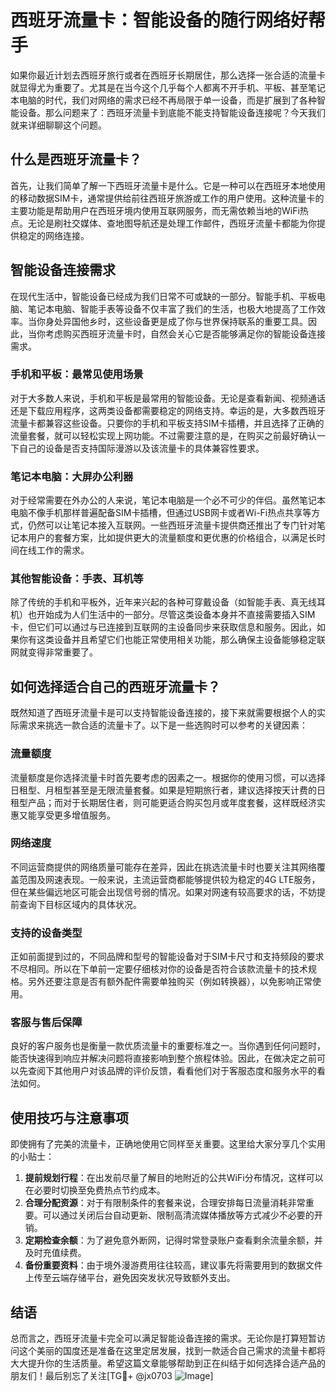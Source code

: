 # 西班牙流量卡：智能设备的随行网络好帮手

如果你最近计划去西班牙旅行或者在西班牙长期居住，那么选择一张合适的流量卡就显得尤为重要了。尤其是在当今这个几乎每个人都离不开手机、平板、甚至笔记本电脑的时代，我们对网络的需求已经不再局限于单一设备，而是扩展到了各种智能设备。那么问题来了：西班牙流量卡到底能不能支持智能设备连接呢？今天我们就来详细聊聊这个问题。

## 什么是西班牙流量卡？

首先，让我们简单了解一下西班牙流量卡是什么。它是一种可以在西班牙本地使用的移动数据SIM卡，通常提供给前往西班牙旅游或工作的用户使用。这种流量卡的主要功能是帮助用户在西班牙境内使用互联网服务，而无需依赖当地的WiFi热点。无论是刷社交媒体、查地图导航还是处理工作邮件，西班牙流量卡都能为你提供稳定的网络连接。

## 智能设备连接需求

在现代生活中，智能设备已经成为我们日常不可或缺的一部分。智能手机、平板电脑、笔记本电脑、智能手表等设备不仅丰富了我们的生活，也极大地提高了工作效率。当你身处异国他乡时，这些设备更是成了你与世界保持联系的重要工具。因此，当你考虑购买西班牙流量卡时，自然会关心它是否能够满足你的智能设备连接需求。

### 手机和平板：最常见使用场景

对于大多数人来说，手机和平板是最常用的智能设备。无论是查看新闻、视频通话还是下载应用程序，这两类设备都需要稳定的网络支持。幸运的是，大多数西班牙流量卡都兼容这些设备。只要你的手机和平板支持SIM卡插槽，并且选择了正确的流量套餐，就可以轻松实现上网功能。不过需要注意的是，在购买之前最好确认一下自己的设备是否支持国际漫游以及该流量卡的具体兼容性要求。

### 笔记本电脑：大屏办公利器

对于经常需要在外办公的人来说，笔记本电脑是一个必不可少的伴侣。虽然笔记本电脑不像手机那样普遍配备SIM卡插槽，但通过USB网卡或者Wi-Fi热点共享等方式，仍然可以让笔记本接入互联网。一些西班牙流量卡提供商还推出了专门针对笔记本用户的套餐方案，比如提供更大的流量额度和更优惠的价格组合，以满足长时间在线工作的需求。

### 其他智能设备：手表、耳机等

除了传统的手机和平板外，近年来兴起的各种可穿戴设备（如智能手表、真无线耳机）也开始成为人们生活中的一部分。尽管这类设备本身并不直接需要插入SIM卡，但它们可以通过与已连接到互联网的主设备同步来获取信息和服务。因此，如果你有这类设备并且希望它们也能正常使用相关功能，那么确保主设备能够稳定联网就变得非常重要了。

## 如何选择适合自己的西班牙流量卡？

既然知道了西班牙流量卡是可以支持智能设备连接的，接下来就需要根据个人的实际需求来挑选一款合适的流量卡了。以下是一些选购时可以参考的关键因素：

### 流量额度

流量额度是你选择流量卡时首先要考虑的因素之一。根据你的使用习惯，可以选择日租型、月租型甚至是无限流量套餐。如果是短期旅行者，建议选择按天计费的日租型产品；而对于长期居住者，则可能更适合购买包月或年度套餐，这样既经济实惠又能享受更多增值服务。

### 网络速度

不同运营商提供的网络质量可能存在差异，因此在挑选流量卡时也要关注其网络覆盖范围及网速表现。一般来说，主流运营商都能够提供较为稳定的4G LTE服务，但在某些偏远地区可能会出现信号弱的情况。如果对网速有较高要求的话，不妨提前查询下目标区域内的具体状况。

### 支持的设备类型

正如前面提到过的，不同品牌和型号的智能设备对于SIM卡尺寸和支持频段的要求不尽相同。所以在下单前一定要仔细核对你的设备是否符合该款流量卡的技术规格。另外还要注意是否有额外配件需要单独购买（例如转换器），以免影响正常使用。

### 客服与售后保障

良好的客户服务也是衡量一款优质流量卡的重要标准之一。当你遇到任何问题时，能否快速得到响应并解决问题将直接影响到整个旅程体验。因此，在做决定之前可以先查阅下其他用户对该品牌的评价反馈，看看他们对于客服态度和服务水平的看法如何。

## 使用技巧与注意事项

即使拥有了完美的流量卡，正确地使用它同样至关重要。这里给大家分享几个实用的小贴士：

1. **提前规划行程**：在出发前尽量了解目的地附近的公共WiFi分布情况，这样可以在必要时切换至免费热点节约成本。
2. **合理分配资源**：对于有限制条件的套餐来说，合理安排每日流量消耗非常重要。可以通过关闭后台自动更新、限制高清流媒体播放等方式减少不必要的开销。
3. **定期检查余额**：为了避免意外断网，记得时常登录账户查看剩余流量余额，并及时充值续费。
4. **备份重要资料**：由于境外漫游费用往往较高，建议事先将需要用到的数据文件上传至云端存储平台，避免因突发状况导致额外支出。

## 结语

总而言之，西班牙流量卡完全可以满足智能设备连接的需求。无论你是打算短暂访问这个美丽的国度还是准备在这里定居发展，找到一款适合自己需求的流量卡都将大大提升你的生活质量。希望这篇文章能够帮助到正在纠结于如何选择合适产品的朋友们！最后别忘了关注[TG💪+ @jx0703 ![Image](https://github.com/user-attachments/assets/dbca1d08-cadb-493c-b0ec-ad6f7a83f270)]
